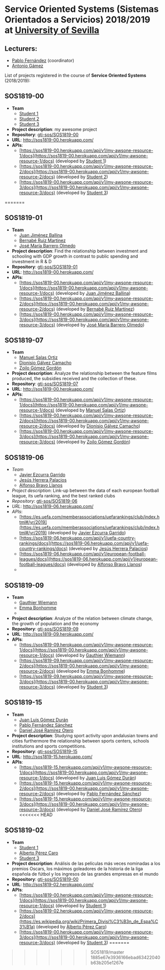
Service Oriented Systems (Sistemas Orientados a Servicios) 2018/2019 at [University of Sevilla](http://www.us.es)
===================
Lecturers:
----------
 - [Pablo Fernández](https://github.com/pafmon) (coordinator)
 - [Antonio Gámez](https://github.com/antgamdia)
 

List of projects registered in the course of **Service Oriented Systems** (2018/2019):

## SOS1819-00

- **Team**
  - [Student 1](https://github.com/404)
  - [Student 2](https://github.com/404)
  - [Student 3](https://github.com/404)
- **Project description**: my awesome project
- **Repository**: [gti-sos/SOS1819-00](https://github.com/gti-sos/SOS1819-00)
- **URL**: http://sos1819-00.herokuapp.com/
-  **APIs**:
    - [https://sos1819-00.herokuapp.com/api/v1/my-awsone-resource-1/docs](https://sos1819-00.herokuapp.com/api/v1/my-awsone-resource-1/docs) (developed by [Student 1](https://github.com/404))
    - [https://sos1819-00.herokuapp.com/api/v1/my-awsone-resource-2/docs](https://sos1819-00.herokuapp.com/api/v1/my-awsone-resource-2/docs) (developed by [Student 2](https://github.com/404))
    - [https://sos1819-00.herokuapp.com/api/v1/my-awsone-resource-3/docs](https://sos1819-00.herokuapp.com/api/v1/my-awsone-resource-3/docs) (developed by [Student 3](https://github.com/404))

=======
## SOS1819-01

- **Team**
  - [Juan Jiménez Ballina](https://github.com/30ner)
  - [Bernabé Ruiz Martinez](https://github.com/berruimar)
  - [José María Barrero Olmedo](https://github.com/josbarolm)
- **Project description**: Find the relationship between investment and schooling with GDP growth in contrast to public spending and investment in R & D
- **Repository**: [gti-sos/SOS1819-01](https://github.com/gti-sos/SOS1819-01)
- **URL**: http://sos1819-00.herokuapp.com/
-  **APIs**:
    - [https://sos1819-00.herokuapp.com/api/v1/my-awsone-resource-1/docs](https://sos1819-00.herokuapp.com/api/v1/my-awsone-resource-1/docs) (developed by [Juan Jiménez Ballina](https://github.com/30ner))
    - [https://sos1819-00.herokuapp.com/api/v1/my-awsone-resource-2/docs](https://sos1819-00.herokuapp.com/api/v1/my-awsone-resource-2/docs) (developed by [Bernabé Ruiz Martínez](https://github.com/berruimar))
    - [https://sos1819-00.herokuapp.com/api/v1/my-awsone-resource-3/docs](https://sos1819-00.herokuapp.com/api/v1/my-awsone-resource-3/docs) (developed by [José María Barrero Olmedo](https://github.com/josbarolm))


## SOS1819-07

- **Team**
  - [Manuel Salas Ortiz](https://github.com/manolitor)
  - [Dionisio Gálvez Camacho](https://github.com/diogalcam)
  - [Zoilo Gómez Gordón](https://github.com/zoilo95)
- **Project description**: Analyze the relationship between the feature films produced, the subsidies received and the collection of these.
- **Repository**: [gti-sos/SOS1819-07](https://github.com/gti-sos/SOS1819-07)
- **URL**: http://sos1819-00.herokuapp.com/
-  **APIs**:
    - [https://sos1819-00.herokuapp.com/api/v1/my-awsone-resource-1/docs](https://sos1819-00.herokuapp.com/api/v1/my-awsone-resource-1/docs) (developed by [Manuel Salas Ortiz](https://github.com/manolitor))
    - [https://sos1819-00.herokuapp.com/api/v1/my-awsone-resource-2/docs](https://sos1819-00.herokuapp.com/api/v1/my-awsone-resource-2/docs) (developed by [Dionisio Gálvez Camacho](https://github.com/diogalcam))
    - [https://sos1819-00.herokuapp.com/api/v1/my-awsone-resource-3/docs](https://sos1819-00.herokuapp.com/api/v1/my-awsone-resource-3/docs) (developed by [Zoilo Gómez Gordón](https://github.com/zoilo95))
    

## SOS1819-06

- *Team*
  - [Javier Ezcurra Garrido](https://github.com/javiezga98)
  - [Jesús Herrera Palacios](https://github.com/JesusHerreraUS)
  - [Alfonso Bravo Llanos](https://github.com/alfobralla)
- *Project description*: Link-up between the data of each european football league, its uefa ranking, and the best ranked clubs
- *Repository*: [gti-sos/SOS1819-06](https://github.com/gti-sos/SOS1819-06)
- *URL*: http://sos1819-06.herokuapp.com/
-  *APIs*:
    - [https://es.uefa.com/memberassociations/uefarankings/club/index.html#/yr/2019](https://es.uefa.com/memberassociations/uefarankings/club/index.html#/yr/2019) (developed by [Javier Ezcurra Garrido](https://github.com/javiezga98))
    - [https://sos1819-06.herokuapp.com/api/v1/uefa-country-rankings/docs](https://sos1819-06.herokuapp.com/api/v1/uefa-country-rankings/docs) (developed by [Jesús Herrera Palacios](https://github.com/JesusHerreraUS))
    - [https://sos1819-06.herokuapp.com/api/v1/european-football-leagues/docs](https://sos1819-06.herokuapp.com/api/v1/european-football-leagues/docs) (developed by [Alfonso Bravo Llanos](https://github.com/alfobralla))
    - 

## SOS1819-09

- **Team**
  - [Gauthier Wiemann](https://github.com/WGauthier)
  - [Emma Bonhomme](https://github.com/ebonhomme01)
  - [](https://github.com/)
- **Project description**: Analyze of the relation between climate change, the growth of population and the economy
- **Repository**: [gti-sos/SOS1819-09](https://github.com/gti-sos/SOS1819-09)
- **URL**: http://sos1819-09.herokuapp.com/
-  **APIs**:
    - [https://sos1819-09.herokuapp.com/api/v1/my-awsone-resource-1/docs](https://sos1819-00.herokuapp.com/api/v1/my-awsone-resource-1/docs) (developed by [Gauthier Wiemann](https://github.com/WGauthier))
    - [https://sos1819-09.herokuapp.com/api/v1/my-awsone-resource-2/docs](https://sos1819-00.herokuapp.com/api/v1/my-awsone-resource-2/docs) (developed by [Emma Bonhomme](https://github.com/ebonhomme01))
    - [https://sos1819-09.herokuapp.com/api/v1/my-awsone-resource-3/docs](https://sos1819-00.herokuapp.com/api/v1/my-awsone-resource-3/docs) (developed by [Student 3](https://github.com/404))

## SOS1819-15

- **Team**
  - [Juan Luis Gómez Durán](https://github.com/juagomdur1)
  - [Pablo Fernández Sánchez](https://github.com/pabfersan5)
  - [Daniel José Ramírez Otero](https://github.com/danramirez)
- **Project description**: Studying sport activity upon andalusian towns and cities furthermore the relationship between sports centers, schools institutions and sports competitions.
- **Repository**: [gti-sos/SOS1819-15](https://github.com/gti-sos/SOS1819-15)
- **URL**: http://sos1819-15.herokuapp.com/
-  **APIs**:
    - [https://sos1819-15.herokuapp.com/api/v1/my-awsone-resource-1/docs](https://sos1819-00.herokuapp.com/api/v1/my-awsone-resource-1/docs) (developed by [Juan Luis Gómez Durán](https://github.com/juagomdur1))
    - [https://sos1819-15.herokuapp.com/api/v1/my-awsone-resource-2/docs](https://sos1819-00.herokuapp.com/api/v1/my-awsone-resource-2/docs) (developed by [Pablo Fernández Sánchez](https://github.com/pabfersan5))
    - [https://sos1819-15.herokuapp.com/api/v1/my-awsone-resource-3/docs](https://sos1819-00.herokuapp.com/api/v1/my-awsone-resource-3/docs) (developed by [Daniel José Ramírez Otero](https://github.com/danramirez))
<<<<<<< HEAD

## SOS1819-02

- **Team**
  - [Student 1](https://github.com/404)
  - [Alberto Pérez Caro](https://github.com/albpercar)
  - [Student 3](https://github.com/404)
- **Project description**: Análisis de las películas más veces nominadas a los premios Oscars, los máximos goleadores de la historia de la liga española de fútbol y los ingresos de las grandes empresas en el mundo
- **Repository**: [gti-sos/SOS1819-00](https://github.com/gti-sos/SOS1819-02)
- **URL**: http://sos1819-02.herokuapp.com/
-  **APIs**:
    - [https://sos1819-00.herokuapp.com/api/v1/my-awsone-resource-1/docs](https://sos1819-00.herokuapp.com/api/v1/my-awsone-resource-1/docs) (developed by [Student 1](https://github.com/404))
    - [https://sos1819-02.herokuapp.com/api/v1/my-awsone-resource-2/docs](https://es.wikipedia.org/wiki/Primera_Divisi%C3%B3n_de_Espa%C3%B1a) (developed by [Alberto Pérez Caro](https://github.com/albpercar))
    - [https://sos1819-00.herokuapp.com/api/v1/my-awsone-resource-3/docs](https://sos1819-00.herokuapp.com/api/v1/my-awsone-resource-3/docs) (developed by [Student 3](https://github.com/404))
=======
>>>>>>> SOS1819/master
>>>>>>> 1885e67e3936166ebad63422040b63b205e1267e
